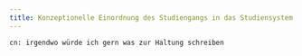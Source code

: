 ```yaml
---
title: Konzeptionelle Einordnung des Studiengangs in das Studiensystem
---
```


~~~
cn: irgendwo würde ich gern was zur Haltung schreiben
~~~

